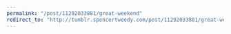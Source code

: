 ```yaml
---
permalink: "/post/11292033881/great-weekend"
redirect_to: "http://tumblr.spencertweedy.com/post/11292033881/great-weekend"
---
```

